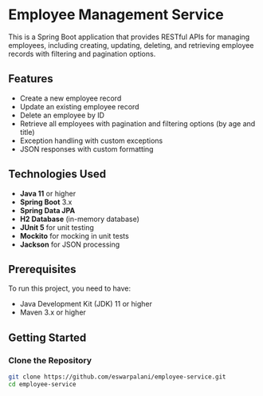 # Employee Management Service

This is a Spring Boot application that provides RESTful APIs for managing employees, including creating, updating, deleting, and retrieving employee records with filtering and pagination options.

## Features

- Create a new employee record
- Update an existing employee record
- Delete an employee by ID
- Retrieve all employees with pagination and filtering options (by age and title)
- Exception handling with custom exceptions
- JSON responses with custom formatting

## Technologies Used

- **Java 11** or higher
- **Spring Boot** 3.x
- **Spring Data JPA**
- **H2 Database** (in-memory database)
- **JUnit 5** for unit testing
- **Mockito** for mocking in unit tests
- **Jackson** for JSON processing

## Prerequisites

To run this project, you need to have:

- Java Development Kit (JDK) 11 or higher
- Maven 3.x or higher

## Getting Started

### Clone the Repository

```bash
git clone https://github.com/eswarpalani/employee-service.git
cd employee-service
